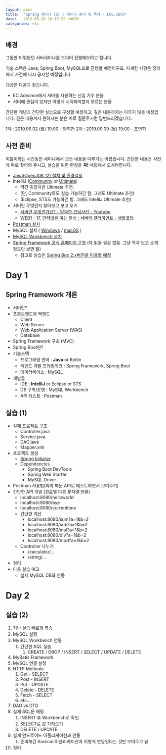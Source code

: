 ```yaml
---
layout: post
title:  "Spring 세미나 (0) : 세미나 준비 및 목차 - LOG.INFO"
date:   2019-05-20 20:15:22 +0830
categories: etc
---
```


## 배경

그동안 미뤄왔던 서버세미나를 드디어 진행해보려고 합니다.

기술 스택은 Java, Spring Boot, MySQL으로 진행할 예정이구요. 자세한 사항은 정리해서 사전에 다시 공지할 예정입니다.

대상은 다음과 같습니다.
- EC Advance에서 서버를 사용하는 신입 기수 분들
- 서버에 관심이 있지만 어떻게 시작해야할지 모르는 분들

간단한 개념과 간단한 실습으로 구성할 예정이고, 깊은 내용까지는 다루지 않을 예정입니다. 깊은 내용까지 원하시는 분은 따로 질문주시면 답변드리겠습니다.

1차 : 2019.09.02 (월) 19:00 - 양희찬
2차 : 2019.09.09 (월) 19:00 - 조연희

## 사전 준비

이틀이라는 시간동안 세미나에서 모든 내용을 다루기는 어렵습니다. 간단한 내용은 사전에 따로 찾아와 주시고, 실습을 위한 환경을 **꼭!** 세팅해서 오셔야합니다.

- [Java(OpenJDK 12) 설치 및 환경설정](https://www.ihee.com/442)
- IntelliJ ([Community](https://www.jetbrains.com/idea/download/) or [Ultimate](https://whitepaek.tistory.com/6))
  - 약간 귀찮지만 Ultimate 추천.
  - (단, Community로도 실습 가능하긴 함. 그래도 Ultimate 추천)
  - (Eclipse, STS도 가능하긴 함. 그래도 IntelliJ Ultimate 추천)
- 서버란 무엇인지 찾아보고 보고 오기
  - [서버란 무엇인가요? - 얄팍한 코딩사전 - Youtube](https://www.youtube.com/watch?v=R0YJ-r-qLNE)
  - [WEB1 - 17. 인터넷을 여는 열쇠 : 서버와 클라이언트 - 생활코딩](https://opentutorials.org/course/3084/18890)
- [Postman 설치](https://www.getpostman.com/downloads/)
- MySQL 설치 ( [Windows](https://www.popit.kr/mysql-%EC%84%A4%EC%B9%98-%EC%9C%88%EB%8F%84%EC%9A%B0-%ED%99%98%EA%B2%BD/) / [macOS](https://whitepaek.tistory.com/16) )
- [MySQL Workbench 설치](https://dev.mysql.com/downloads/workbench/)
- [Spring Framework 공식 홈페이지 구경](https://spring.io) (다 읽을 필요 없음. 그냥 목차 보고 소개 정도만 보면 됨)
  - 참고로 실습은 [Spring Boo 2.x버전을 이용할 예정](https://docs.spring.io/spring-boot/docs/current/reference/html/)

# Day 1

## Spring Framework 개론

- 서버란?
- 프론트엔드와 백엔드
  - Client
  - Web Server
  - Web Application Server (WAS)
  - Database
- Spring Framework 구조 (MVC)
- Spring Boot란?
- 기술스택
  - 프로그래밍 언어 : **Java** or Kotlin
  - 백엔드 개발 프레임워크 : Spring Framework, Spring Boot
  - 데이터베이스 : MySQL
- 개발툴
  - IDE : **IntelliJ** or Eclipse or STS
  - DB 구축/운영 : MySQL Workbench
  - API 테스트 : Postman

## 실습 (1)

- 실제 프로젝트 구조
  - Controller.java
  - Service.java
  - DAO.java
  - Mapper.xml
- 프로젝트 생성
  - [Spring Initializr](https://start.spring.io/)
  - Dependencies
    - Spring Boot DevTools
    - Spring Web Starter
    - MySQL Driver
- Postman 사용법(미리 짜둔 API로 테스트하면서 보여주기)
- 간단한 API 개발 (경로별 다른 문자열 반환)
  - localhost:8080/helloworld
  - localhost:8080/bye
  - localhost:8080/currenttime
  - 간단한 계산
    - localhost:8080/sum?a=1&b=2
    - localhost:8080/sub?a=1&b=2
    - localhost:8080/mul?a=1&b=2
    - localhost:8080/div?a=1&b=2
    - localhost:8080/mod?a=1&b=2
  - Controller 나누기
    - /calculator/...
    - /string/...
- 정리
- 다음 실습 예고
  - 실제 MySQL DB와 연동

# Day 2

## 실습 (2)

1. 지난 실습 빠르게 복습
2. MySQL 실행
3. MySQL Workbench 연동
   1. 간단한 SQL 실습
      1. CREATE / DROP / INSERT / SELECT / UPDATE / DELETE
4. MyBatis Framework
5. MySQL 연결 설정
6. HTTP Methods
   1. Get - SELECT
   2. Post - INSERT
   3. Put - UPDATE
   4. Delete - DELETE
   5. Fetch - SELECT
   6. etc....
7. DAO vs DTO
8. 실제 SQL문 매핑
   1. INSERT 후 Workbench로 확인
   2. SELECT로 값 가져오기
   3. DELETE / UPDATE
9. 실제 안드로이드 어플리케이션과 연동
   1. 준비해간 Android 어플리케이션과 이렇게 연동된다는 것만 보여주고 끝
10. 정리